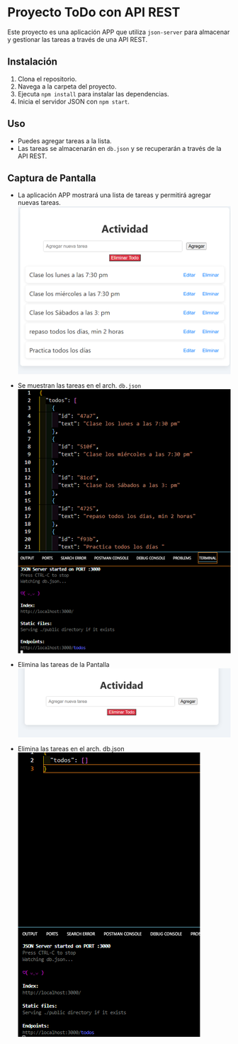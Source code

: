 # Proyecto ToDo con API REST

Este proyecto es una aplicación APP que utiliza `json-server` para almacenar y gestionar las tareas a través de una API REST.

## Instalación

1. Clona el repositorio.
2. Navega a la carpeta del proyecto.
3. Ejecuta `npm install` para instalar las dependencias.
4. Inicia el servidor JSON con `npm start`.

## Uso

- Puedes agregar tareas a la lista.
- Las tareas se almacenarán en `db.json` y se recuperarán a través de la API REST.

## Captura de Pantalla

- La aplicación APP mostrará una lista de tareas y permitirá agregar nuevas tareas.
![Agregando tareas](img/agrega-tareas.png)

- Se muestran las tareas en el arch. `db.json`
![Agrega tarea a db.json](img/agre-tareas-dbJason.png)
- Elimina las tareas de la Pantalla
![Elimina tarea de la Pantalla](img/elimina-tarea.png)

- Elimina las tareas en el arch. db.json
![Elimina tarea del db.json](img/elim-tarea-dbJson.png)
